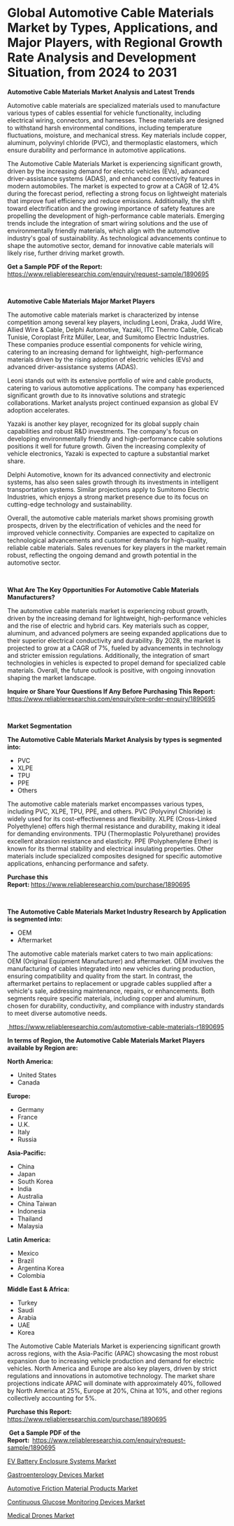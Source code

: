<p><h1>Global Automotive Cable Materials Market by Types, Applications, and Major Players, with Regional Growth Rate Analysis and Development Situation, from 2024 to 2031</h1></p><p><strong>Automotive Cable Materials Market Analysis and Latest Trends</strong></p>
<p><p>Automotive cable materials are specialized materials used to manufacture various types of cables essential for vehicle functionality, including electrical wiring, connectors, and harnesses. These materials are designed to withstand harsh environmental conditions, including temperature fluctuations, moisture, and mechanical stress. Key materials include copper, aluminum, polyvinyl chloride (PVC), and thermoplastic elastomers, which ensure durability and performance in automotive applications.</p><p>The Automotive Cable Materials Market is experiencing significant growth, driven by the increasing demand for electric vehicles (EVs), advanced driver-assistance systems (ADAS), and enhanced connectivity features in modern automobiles. The market is expected to grow at a CAGR of 12.4% during the forecast period, reflecting a strong focus on lightweight materials that improve fuel efficiency and reduce emissions. Additionally, the shift toward electrification and the growing importance of safety features are propelling the development of high-performance cable materials. Emerging trends include the integration of smart wiring solutions and the use of environmentally friendly materials, which align with the automotive industry's goal of sustainability. As technological advancements continue to shape the automotive sector, demand for innovative cable materials will likely rise, further driving market growth.</p></p>
<p><strong>Get a Sample PDF of the Report:&nbsp;</strong> <a href="https://www.reliableresearchiq.com/enquiry/request-sample/1890695?utm_campaign=104&utm_medium=2&utm_source=Github&utm_content=ia&utm_term=04112024&utm_id=automotive-cable-materials">https://www.reliableresearchiq.com/enquiry/request-sample/1890695</a></p>
<p>&nbsp;</p>
<p><strong>Automotive Cable Materials Major Market Players</strong></p>
<p><p>The automotive cable materials market is characterized by intense competition among several key players, including Leoni, Draka, Judd Wire, Allied Wire & Cable, Delphi Automotive, Yazaki, ITC Thermo Cable, Coficab Tunisie, Coroplast Fritz Müller, Lear, and Sumitomo Electric Industries. These companies produce essential components for vehicle wiring, catering to an increasing demand for lightweight, high-performance materials driven by the rising adoption of electric vehicles (EVs) and advanced driver-assistance systems (ADAS).</p><p>Leoni stands out with its extensive portfolio of wire and cable products, catering to various automotive applications. The company has experienced significant growth due to its innovative solutions and strategic collaborations. Market analysts project continued expansion as global EV adoption accelerates.</p><p>Yazaki is another key player, recognized for its global supply chain capabilities and robust R&D investments. The company's focus on developing environmentally friendly and high-performance cable solutions positions it well for future growth. Given the increasing complexity of vehicle electronics, Yazaki is expected to capture a substantial market share.</p><p>Delphi Automotive, known for its advanced connectivity and electronic systems, has also seen sales growth through its investments in intelligent transportation systems. Similar projections apply to Sumitomo Electric Industries, which enjoys a strong market presence due to its focus on cutting-edge technology and sustainability.</p><p>Overall, the automotive cable materials market shows promising growth prospects, driven by the electrification of vehicles and the need for improved vehicle connectivity. Companies are expected to capitalize on technological advancements and customer demands for high-quality, reliable cable materials. Sales revenues for key players in the market remain robust, reflecting the ongoing demand and growth potential in the automotive sector.</p></p>
<p>&nbsp;</p>
<p><strong>What Are The Key Opportunities For Automotive Cable Materials Manufacturers?</strong></p>
<p><p>The automotive cable materials market is experiencing robust growth, driven by the increasing demand for lightweight, high-performance vehicles and the rise of electric and hybrid cars. Key materials such as copper, aluminum, and advanced polymers are seeing expanded applications due to their superior electrical conductivity and durability. By 2028, the market is projected to grow at a CAGR of 7%, fueled by advancements in technology and stricter emission regulations. Additionally, the integration of smart technologies in vehicles is expected to propel demand for specialized cable materials. Overall, the future outlook is positive, with ongoing innovation shaping the market landscape.</p></p>
<p><strong>Inquire or Share Your Questions If Any Before Purchasing This Report:</strong> <a href="https://www.reliableresearchiq.com/enquiry/pre-order-enquiry/1890695?utm_campaign=104&utm_medium=2&utm_source=Github&utm_content=ia&utm_term=04112024&utm_id=automotive-cable-materials">https://www.reliableresearchiq.com/enquiry/pre-order-enquiry/1890695</a></p>
<p>&nbsp;</p>
<p><strong>Market Segmentation</strong></p>
<p><strong>The Automotive Cable Materials Market Analysis by types is segmented into:</strong></p>
<p><ul><li>PVC</li><li>XLPE</li><li>TPU</li><li>PPE</li><li>Others</li></ul></p>
<p><p>The automotive cable materials market encompasses various types, including PVC, XLPE, TPU, PPE, and others. PVC (Polyvinyl Chloride) is widely used for its cost-effectiveness and flexibility. XLPE (Cross-Linked Polyethylene) offers high thermal resistance and durability, making it ideal for demanding environments. TPU (Thermoplastic Polyurethane) provides excellent abrasion resistance and elasticity. PPE (Polyphenylene Ether) is known for its thermal stability and electrical insulating properties. Other materials include specialized composites designed for specific automotive applications, enhancing performance and safety.</p></p>
<p><strong>Purchase this Report:&nbsp;</strong><a href="https://www.reliableresearchiq.com/purchase/1890695?utm_campaign=104&utm_medium=2&utm_source=Github&utm_content=ia&utm_term=04112024&utm_id=automotive-cable-materials">https://www.reliableresearchiq.com/purchase/1890695</a></p>
<p>&nbsp;</p>
<p><strong>The Automotive Cable Materials Market Industry Research by Application is segmented into:</strong></p>
<p><ul><li>OEM</li><li>Aftermarket</li></ul></p>
<p><p>The automotive cable materials market caters to two main applications: OEM (Original Equipment Manufacturer) and aftermarket. OEM involves the manufacturing of cables integrated into new vehicles during production, ensuring compatibility and quality from the start. In contrast, the aftermarket pertains to replacement or upgrade cables supplied after a vehicle's sale, addressing maintenance, repairs, or enhancements. Both segments require specific materials, including copper and aluminum, chosen for durability, conductivity, and compliance with industry standards to meet diverse automotive needs.</p></p>
<p><a href="https://www.reliableresearchiq.com/automotive-cable-materials-r1890695?utm_campaign=104&utm_medium=2&utm_source=Github&utm_content=ia&utm_term=04112024&utm_id=automotive-cable-materials">&nbsp;https://www.reliableresearchiq.com/automotive-cable-materials-r1890695</a></p>
<p><strong>In terms of Region, the Automotive Cable Materials Market Players available by Region are:</strong></p>
<p>
    <p> <strong> North America: </strong>
        <ul>
            <li>United States</li>
            <li>Canada</li>
        </ul>
        </p> 
    <p> <strong> Europe: </strong>
        <ul>
            <li>Germany</li>
            <li>France</li>
            <li>U.K.</li>
            <li>Italy</li>
            <li>Russia</li>
        </ul>
        </p> 
    <p> <strong> Asia-Pacific: </strong>
        <ul>
            <li>China</li>
            <li>Japan</li>
            <li>South Korea</li>
            <li>India</li>
            <li>Australia</li>
            <li>China Taiwan</li>
            <li>Indonesia</li>
            <li>Thailand</li>
            <li>Malaysia</li>
        </ul>
        </p> 
    <p> <strong> Latin America: </strong>
        <ul>
            <li>Mexico</li>
            <li>Brazil</li>
            <li>Argentina Korea</li>
            <li>Colombia</li>
        </ul>
        </p> 
    <p> <strong> Middle East & Africa: </strong>
        <ul>
            <li>Turkey</li>
            <li>Saudi</li>
            <li>Arabia</li>
            <li>UAE</li>
            <li>Korea</li>
        </ul>
    </p>
    </p>
<p><p>The Automotive Cable Materials Market is experiencing significant growth across regions, with the Asia-Pacific (APAC) showcasing the most robust expansion due to increasing vehicle production and demand for electric vehicles. North America and Europe are also key players, driven by strict regulations and innovations in automotive technology. The market share projections indicate APAC will dominate with approximately 40%, followed by North America at 25%, Europe at 20%, China at 10%, and other regions collectively accounting for 5%.</p></p>
<p><strong>Purchase this Report: </strong><a href="https://www.reliableresearchiq.com/purchase/1890695?utm_campaign=104&utm_medium=2&utm_source=Github&utm_content=ia&utm_term=04112024&utm_id=automotive-cable-materials">https://www.reliableresearchiq.com/purchase/1890695</a></p>
<p>&nbsp;<strong>Get a Sample PDF of the Report:&nbsp;&nbsp;</strong><a href="https://www.reliableresearchiq.com/enquiry/request-sample/1890695?utm_campaign=104&utm_medium=2&utm_source=Github&utm_content=ia&utm_term=04112024&utm_id=automotive-cable-materials">https://www.reliableresearchiq.com/enquiry/request-sample/1890695</a></p>
<p><strong></strong></p>
<p><p><a href="https://github.com/rozh43oreder/Market-Research-Report-List-1/blob/main/ev-battery-enclosure-systems-market.md?utm_campaign=104&utm_medium=2&utm_source=Github&utm_content=ia&utm_term=04112024&utm_id=automotive-cable-materials">EV Battery Enclosure Systems Market</a></p><p><a href="https://issuu.com/reportprime-2/docs/gastroenterology-devices-market-siz_284e72d256ce8e?utm_campaign=104&utm_medium=2&utm_source=Github&utm_content=ia&utm_term=04112024&utm_id=automotive-cable-materials">Gastroenterology Devices Market</a></p><p><a href="https://github.com/halkoitweden3/Market-Research-Report-List-1/blob/main/automotive-friction-material-products-market.md?utm_campaign=104&utm_medium=2&utm_source=Github&utm_content=ia&utm_term=04112024&utm_id=automotive-cable-materials">Automotive Friction Material Products Market</a></p><p><a href="https://issuu.com/reportprime-2/docs/continuous-glucose-monitoring-devic_e14f53bc8c1e93?utm_campaign=104&utm_medium=2&utm_source=Github&utm_content=ia&utm_term=04112024&utm_id=automotive-cable-materials">Continuous Glucose Monitoring Devices Market</a></p><p><a href="https://issuu.com/reportprime-2/docs/medical-drones-market-size-2030.ppt_e6765c39024dee?utm_campaign=104&utm_medium=2&utm_source=Github&utm_content=ia&utm_term=04112024&utm_id=automotive-cable-materials">Medical Drones Market</a></p></p>